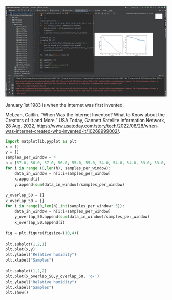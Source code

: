 ![Test](https://github.com/KaiFig/Unit_2/blob/main/Quizzes/Quiz_030_test.jpg)

January 1st 1983 is when the internet was first invented.

McLean, Caitlin. “When Was the Internet Invented? What to Know about the Creators of It and More.” USA Today, Gannett Satellite Information Network, 28 Aug. 2022, https://www.usatoday.com/story/tech/2022/08/28/when-was-internet-created-who-invented-it/10268999002/. 
```.py
import matplotlib.pyplot as plt
x = []
y = []
samples_per_window = 4
h = [57.0, 56.0, 57.0, 56.0, 55.0, 55.0, 54.0, 54.0, 54.0, 53.0, 53.0, 54.0, 53.0, 53.0, 52.0, 52.0, 51.0, 51.0, 51.0, 50.0, 50.0, 49.0, 50.0, 49.0, 49.0, 48.0, 49.0, 49.0, 48.0, 48.0, 48.0, 49.0]
for i in range (0,len(h), samples_per_window):
    data_in_window = h[i:i+samples_per_window]
    x.append(i)
    y.append(sum(data_in_window)/samples_per_window)

y_overlap_50 = []
x_overlap_50 = []
for i in range(0,len(h),int(samples_per_window*.5)):
    data_in_window = h[i:i+samples_per_window]
    y_overlap_50.append(sum(data_in_window)/samples_per_window)
    x_overlap_50.append(i)

fig = plt.figure(figsize=(10,4))

plt.subplot(1,2,1)
plt.plot(x,y)
plt.ylabel("Relative humidity")
plt.xlabel("Samples")

plt.subplot(1,2,2)
plt.plot(x_overlap_50,y_overlap_50, 'o-')
plt.ylabel("Relative humidity")
plt.xlabel("Samples")
plt.show()
